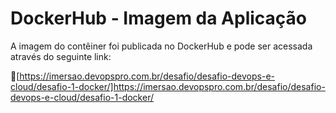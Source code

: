 # DockerHub - Imagem da Aplicação

A imagem do contêiner foi publicada no DockerHub e pode ser acessada através do seguinte link:

🔗[https://imersao.devopspro.com.br/desafio/desafio-devops-e-cloud/desafio-1-docker/]https://imersao.devopspro.com.br/desafio/desafio-devops-e-cloud/desafio-1-docker/
